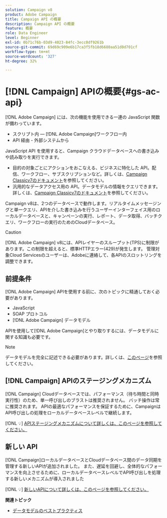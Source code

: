 ```yaml
---
solution: Campaign v8
product: Adobe Campaign
title: Campaign API の概要
description: Campaign API の概要
feature: 概要
role: Data Engineer
level: Beginner
exl-id: 0b71c76b-03d9-4023-84fc-3ecc0df9261b
source-git-commit: 69d69c909e6b17ca3f5fb18d6680aa51d0d701cf
workflow-type: tm+mt
source-wordcount: '327'
ht-degree: 32%

---
```


# [!DNL Campaign] APIの概要{#gs-ac-api}

[!DNL Adobe Campaign] には、次の機能を使用できる一連の JavaScript 関数が備わっています。

* スクリプト内 — [!DNL Adobe Campaign]ワークフロー内
* API 経由 - 外部システムから

JavaScript API を使用すると、Campaign クラウドデータベースへの書き込みや読み取りを実行できます。

* 目的の対象ごとにアクションをおこなえる、ビジネスに特化した API。配信、ワークフロー、サブスクリプションなど。詳しくは、[Campaign Classicv7のドキュメント](https://experienceleague.adobe.com/docs/campaign-classic/using/configuring-campaign-classic/api/business-oriented-apis.html?lang=ja)を参照してください。
* 汎用的なデータアクセス用の API。データモデルの情報をクエリできます。詳しくは、[Campaign Classicv7のドキュメント](https://experienceleague.adobe.com/docs/campaign-classic/using/configuring-campaign-classic/api/data-oriented-apis.html?lang=ja)を参照してください。

Campaign v8は、2つのデータベースで動作します。リアルタイムメッセージングと単一クエリ、APIを介した書き込みを行うユーザーインターフェイス用のローカルデータベースと、キャンペーンの実行、レポート、データ取得、バッチクエリ、ワークフローの実行のためのCloudデータベース。

>[!CAUTION]
>
>[!DNL Adobe Campaign] v8には、APIレイヤーのスループット(TPS)に制限があります。この制限を超えると、標準HTTPエラー(429)が発生します。 管理対象Cloud Servicesのユーザーは、Adobeに連絡して、各APIのスロットリングを調整できます。


## 前提条件

[!DNL Adobe Campaign] APIを使用する前に、次のトピックに精通しておく必要があります。

* JavaScript
* SOAP プロトコル
* [!DNL Adobe Campaign] データモデル

APIを使用して[!DNL Adobe Campaign]とやり取りするには、データモデルに関する知識も必要です。

>[!NOTE]
>データモデルを完全に記述できる必要があります。詳しくは、[このページ](datamodel.md)を参照してください。

## [!DNL Campaign] APIのステージングメカニズム

[!DNL Campaign] Cloudデータベースでは、パフォーマンス（待ち時間と同時実行性）のため、単一呼び出しのブラストは推奨されません。 バッチ操作は常に推奨されます。 APIの最適なパフォーマンスを保証するために、CampaignはAPI呼び出しの処理をローカルデータベースレベルで継続します。

[!DNL :bulb:] [APIステージングメカニズムについて詳しくは、このページを参照してください。](staging.md)

## 新しい API

[!DNL Campaign]ローカルデータベースとCloudデータベース間のデータ同期を管理する新しいAPIが追加されました。 また、遅延を回避し、全体的なパフォーマンスを向上させるために、ローカルデータベースレベルでAPI呼び出しを処理する新しいメカニズムが導入されました

[!DNL :bulb:] [新しいAPIについて詳しくは、このページを参照してください。](new-apis.md)

**関連トピック**

* [データモデルのベストプラクティス](datamodel-best-practices.md)
